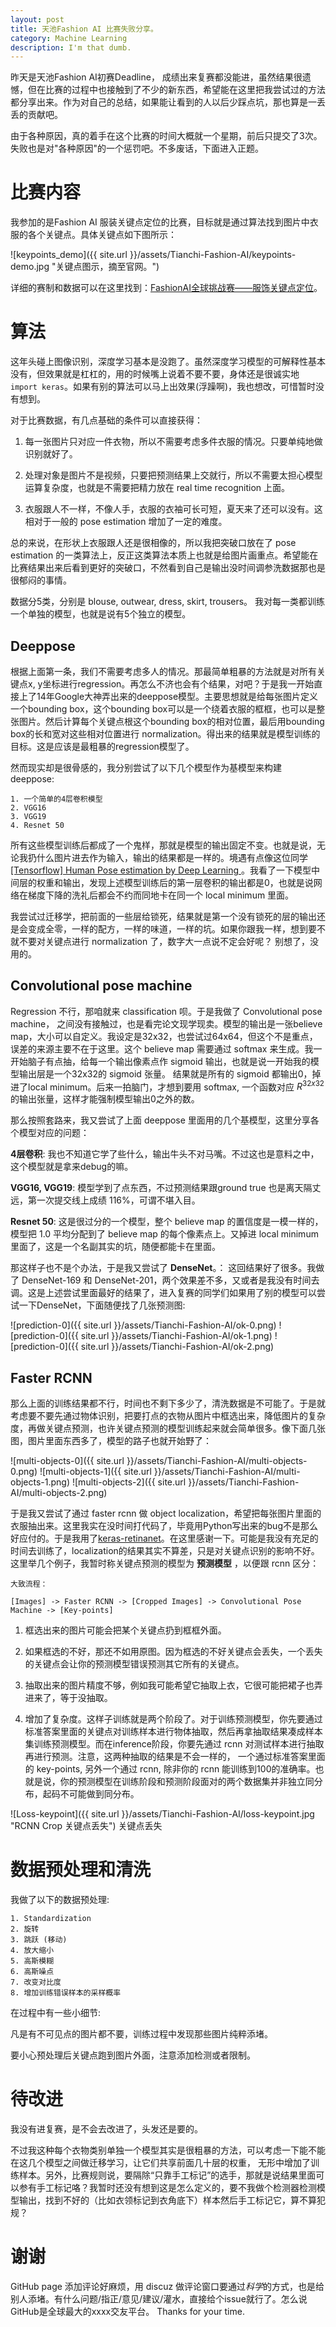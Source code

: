 ```yaml
---
layout: post
title: 天池Fashion AI 比赛失败分享。
category: Machine Learning
description: I'm that dumb.
---
```

昨天是天池Fashion AI初赛Deadline， 成绩出来复赛都没能进，虽然结果很遗憾，但在比赛的过程中也接触到了不少的新东西，希望能在这里把我尝试过的方法都分享出来。作为对自己的总结，如果能让看到的人以后少踩点坑，那也算是一丢丢的贡献吧。

由于各种原因，真的着手在这个比赛的时间大概就一个星期，前后只提交了3次。失败也是对"各种原因"的一个惩罚吧。不多废话，下面进入正题。


# 比赛内容

我参加的是Fashion AI 服装关键点定位的比赛，目标就是通过算法找到图片中衣服的各个关键点。具体关键点如下图所示：

![keypoints_demo]({{ site.url }}/assets/Tianchi-Fashion-AI/keypoints-demo.jpg "关键点图示，摘至官网。")

详细的赛制和数据可以在这里找到：[FashionAI全球挑战赛——服饰关键点定位](https://tianchi.aliyun.com/competition/introduction.htm?spm=5176.100066.0.0.6acdd780km5qMe&raceId=231648)。


# 算法

这年头碰上图像识别，深度学习基本是没跑了。虽然深度学习模型的可解释性基本没有，但效果就是杠杠的，用的时候嘴上说着不要不要，身体还是很诚实地 ```import keras```。如果有别的算法可以马上出效果(浮躁啊)，我也想改，可惜暂时没有想到。

对于比赛数据，有几点基础的条件可以直接获得：

1. 每一张图片只对应一件衣物，所以不需要考虑多件衣服的情况。只要单纯地做识别就好了。

2. 处理对象是图片不是视频，只要把预测结果上交就行，所以不需要太担心模型运算复杂度，也就是不需要把精力放在 real time recognition 上面。

3. 衣服跟人不一样，不像人手，衣服的衣袖可长可短，夏天来了还可以没有。这相对于一般的 pose estimation 增加了一定的难度。

总的来说，在形状上衣服跟人还是很相像的，所以我把突破口放在了 pose estimation 的一类算法上，反正这类算法本质上也就是给图片画重点。希望能在比赛结果出来后看到更好的突破口，不然看到自己是输出没时间调参洗数据那也是很郁闷的事情。

数据分5类，分别是 blouse, outwear, dress, skirt, trousers。 我对每一类都训练一个单独的模型，也就是说有5个独立的模型。


## Deeppose

根据上面第一条，我们不需要考虑多人的情况。那最简单粗暴的方法就是对所有关键点x, y坐标进行regression。再怎么不济也会有个结果，对吧？于是我一开始直接上了14年Google大神弄出来的deeppose模型。主要思想就是给每张图片定义一个bounding box，这个bounding box可以是一个绕着衣服的框框，也可以是整张图片。然后计算每个关键点根这个bounding box的相对位置，最后用bounding box的长和宽对这些相对位置进行 normalization。得出来的结果就是模型训练的目标。这是应该是最粗暴的regression模型了。

然而现实却是很骨感的，我分别尝试了以下几个模型作为基模型来构建 deeppose:

	1. 一个简单的4层卷积模型
	2. VGG16
	3. VGG19
	4. Resnet 50

所有这些模型训练后都成了一个鬼样，那就是模型的输出固定不变。也就是说，无论我扔什么图片进去作为输入，输出的结果都是一样的。境遇有点像这位同学[[Tensorflow] Human Pose estimation by Deep Learning ](https://hypjudy.github.io/2017/05/04/pose-estimation/)。我看了一下模型中间层的权重和输出，发现上述模型训练后的第一层卷积的输出都是0，也就是说网络在梯度下降的洗礼后都会不约而同地卡在同一个 local minimum 里面。

我尝试过迁移学，把前面的一些层给锁死，结果就是第一个没有锁死的层的输出还是会变成全零，一样的配方，一样的味道，一样的坑。如果你跟我一样，想到要不就不要对关键点进行 normalization 了，数字大一点说不定会好呢？ 别想了，没用的。


## Convolutional pose machine

Regression 不行，那咱就来 classification 呗。于是我做了 Convolutional pose machine， 之间没有接触过，也是看完论文现学现卖。模型的输出是一张believe map，大小可以自定义。我设定是32x32，也尝试过64x64，但这个不是重点，误差的来源主要不在于这里。这个 believe map 需要通过 softmax 来生成。我一开始脑子有点抽，给每一个输出像素点作 sigmoid 输出，也就是说一开始我的模型输出层是一个32x32的 sigmoid 张量。 结果就是所有的 sigmoid 都输出0，掉进了local minimum。后来一拍脑门，才想到要用 softmax, 一个函数对应 $R^{32x32}$ 的输出张量，这样才能强制模型输出0之外的数。

那么按照套路来，我又尝试了上面 deeppose 里面用的几个基模型，这里分享各个模型对应的问题：

**4层卷积**: 我也不知道它学了些什么，输出牛头不对马嘴。不过这也是意料之中，这个模型就是拿来debug的嘛。

**VGG16, VGG19**: 模型学到了点东西，不过预测结果跟ground true 也是离天隔丈远，第一次提交线上成绩 116%，可谓不堪入目。

**Resnet 50**: 这是很过分的一个模型，整个 believe map 的置信度是一模一样的，模型把 1.0 平均分配到了 believe map 的每个像素点上。又掉进 local minimum 里面了，这是一个名副其实的坑，随便都能卡在里面。

那这样子也不是个办法，于是我又尝试了 **DenseNet**。： 这回结果好了很多。我做了 DenseNet-169 和 DenseNet-201，两个效果差不多，又或者是我没有时间去调。这是上述尝试里面最好的结果了，进入复赛的同学们如果用了别的模型可以尝试一下DenseNet，下面随便找了几张预测图:

![prediction-0]({{ site.url }}/assets/Tianchi-Fashion-AI/ok-0.png)
![prediction-0]({{ site.url }}/assets/Tianchi-Fashion-AI/ok-1.png)
![prediction-0]({{ site.url }}/assets/Tianchi-Fashion-AI/ok-2.png)


## Faster RCNN

那么上面的训练结果都不行，时间也不剩下多少了，清洗数据是不可能了。于是就考虑要不要先通过物体识别，把要打点的衣物从图片中框选出来，降低图片的复杂度，再做关键点预测，也许关键点预测的模型训练起来就会简单很多。像下面几张图，图片里面东西多了，模型的路子也就开始野了：

![multi-objects-0]({{ site.url }}/assets/Tianchi-Fashion-AI/multi-objects-0.png)
![multi-objects-1]({{ site.url }}/assets/Tianchi-Fashion-AI/multi-objects-1.png)
![multi-objects-2]({{ site.url }}/assets/Tianchi-Fashion-AI/multi-objects-2.png)

于是我又尝试了通过 faster rcnn 做 object localization，希望把每张图片里面的衣服抽出来。这里我实在没时间打代码了，毕竟用Python写出来的bug不是那么好应付的。于是我用了[keras-retinanet](https://github.com/delftrobotics/keras-retinanet)。在这里感谢一下。可能是我没有充足的时间去训练了，localization的结果其实不算差，只是对关键点识别的影响不好。这里举几个例子，我暂时称关键点预测的模型为 **预测模型** ，以便跟 rcnn 区分：

	大致流程：

	[Images] -> Faster RCNN -> [Cropped Images] -> Convolutional Pose Machine -> [Key-points]

1. 框选出来的图片可能会把某个关键点扔到框框外面。

2. 如果框选的不好，那还不如用原图。因为框选的不好关键点会丢失，一个丢失的关键点会让你的预测模型错误预测其它所有的关键点。

3. 抽取出来的图片精度不够，例如我可能希望它抽取上衣，它很可能把裙子也弄进来了，等于没抽取。

4. 增加了复杂度。这样子训练就是两个阶段了。对于训练预测模型，你先要通过标准答案里面的关键点对训练样本进行物体抽取，然后再拿抽取结果凑成样本集训练预测模型。而在inference阶段，你要先通过 rcnn 对测试样本进行抽取再进行预测。注意，这两种抽取的结果是不会一样的， 一个通过标准答案里面的 key-points, 另外一个通过 rcnn, 除非你的 rcnn 能训练到100的准确率。也就是说，你的预测模型在训练阶段和预测阶段面对的两个数据集并非独立同分布，起码不可能做到同分布。

![Loss-keypoint]({{ site.url }}/assets/Tianchi-Fashion-AI/loss-keypoint.jpg "RCNN Crop 关键点丢失")
关键点丢失


# 数据预处理和清洗

我做了以下的数据预处理:

	1. Standardization
	2. 旋转
	3. 跳跃 (移动)
	4. 放大缩小
	5. 高斯模糊
	6. 高斯噪点
	7. 改变对比度
	8. 增加训练错误样本的采样概率

在过程中有一些小细节:

凡是有不可见点的图片都不要，训练过程中发现那些图片纯粹添堵。

要小心预处理后关键点跑到图片外面，注意添加检测或者限制。


# 待改进

我没有进复赛，是不会去改进了，头发还是要的。

不过我这种每个衣物类别单独一个模型其实是很粗暴的方法，可以考虑一下能不能在这几个模型之间做迁移学习，让它们共享前面几十层的权重， 无形中增加了训练样本。另外，比赛规则说，要隔除“只靠手工标记”的选手，那就是说结果里面可以参有手工标记咯？我暂时还没有想到这是怎么定义的，要不我做个检测器检测模型输出，找到不好的（比如衣领标记到衣角底下）样本然后手工标记它，算不算犯规？


# 谢谢

GitHub page 添加评论好麻烦，用 discuz 做评论窗口要通过*科学*的方式，也是给别人添堵。有什么问题/指正/意见/建议/灌水，直接给个issue就行了。怎么说GitHub是全球最大的xxxx交友平台。 Thanks for your time.

<!--  LocalWords:  Convolutional softmax sigmoid png rcnn
 -->
